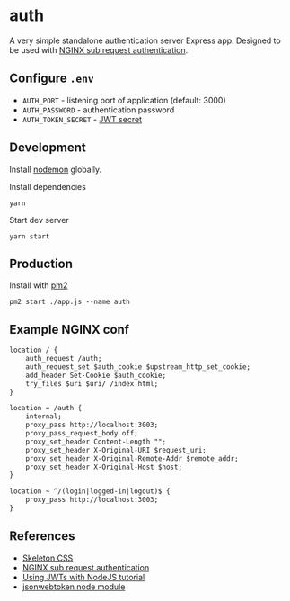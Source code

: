 # auth

A very simple standalone authentication server Express app. Designed to be used with [NGINX sub request authentication](https://docs.nginx.com/nginx/admin-guide/security-controls/configuring-subrequest-authentication/).

## Configure `.env`

- `AUTH_PORT` -  listening port of application (default: 3000)
- `AUTH_PASSWORD` - authentication password
- `AUTH_TOKEN_SECRET` - [JWT secret](https://en.wikipedia.org/wiki/JSON_Web_Token#Structure)

## Development

Install [nodemon](https://nodemon.io/) globally.

Install dependencies

    yarn

Start dev server

    yarn start

## Production

Install with [pm2](https://pm2.keymetrics.io/)

    pm2 start ./app.js --name auth

## Example NGINX conf

```txt
location / {
    auth_request /auth;
    auth_request_set $auth_cookie $upstream_http_set_cookie;
    add_header Set-Cookie $auth_cookie;
    try_files $uri $uri/ /index.html;
}

location = /auth {
    internal;
    proxy_pass http://localhost:3003;
    proxy_pass_request_body off;
    proxy_set_header Content-Length "";
    proxy_set_header X-Original-URI $request_uri;
    proxy_set_header X-Original-Remote-Addr $remote_addr;
    proxy_set_header X-Original-Host $host;
}

location ~ ^/(login|logged-in|logout)$ {
    proxy_pass http://localhost:3003;
}
```

## References

- [Skeleton CSS](https://github.com/dhg/Skeleton)
- [NGINX sub request authentication](https://docs.nginx.com/nginx/admin-guide/security-controls/configuring-subrequest-authentication/)
- [Using JWTs with NodeJS tutorial](https://www.digitalocean.com/community/tutorials/nodejs-jwt-expressjs)
- [jsonwebtoken node module](https://github.com/auth0/node-jsonwebtoken)
